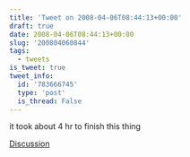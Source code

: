 ```yaml
---
title: 'Tweet on 2008-04-06T08:44:13+00:00'
draft: true
date: 2008-04-06T08:44:13+00:00
slug: '200804060844'
tags:
  - tweets
is_tweet: true
tweet_info:
  id: '783666745'
  type: 'post'
  is_thread: False
---
```




it took about 4 hr to finish this thing

[Discussion](https://x.com/sytelus/status/783666745)
